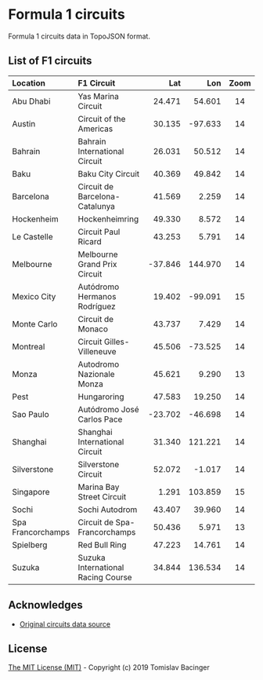 # Formula 1 circuits

Formula 1 circuits data in TopoJSON format.

## List of F1 circuits

| Location | F1 Circuit | Lat | Lon | Zoom |
|:---|:---|---:|---:|:---:|
| Abu Dhabi | Yas Marina Circuit | 24.471 | 54.601 | 14 |
| Austin | Circuit of the Americas | 30.135 | -97.633 | 14 |
| Bahrain | Bahrain International Circuit | 26.031 | 50.512 | 14 |
| Baku | Baku City Circuit | 40.369 | 49.842 | 14 |
| Barcelona | Circuit de Barcelona-Catalunya | 41.569 | 2.259 | 14 |
| Hockenheim | Hockenheimring | 49.330 | 8.572 | 14 |
| Le Castelle | Circuit Paul Ricard | 43.253 | 5.791 | 14 |
| Melbourne | Melbourne Grand Prix Circuit | -37.846 | 144.970 | 14 |
| Mexico City | Autódromo Hermanos Rodríguez | 19.402 | -99.091 | 15 |
| Monte Carlo | Circuit de Monaco | 43.737 | 7.429 | 14 |
| Montreal | Circuit Gilles-Villeneuve | 45.506 | -73.525 | 14 |
| Monza | Autodromo Nazionale Monza | 45.621 | 9.290 | 13 |
| Pest | Hungaroring | 47.583 | 19.250 | 14 |
| Sao Paulo | Autódromo José Carlos Pace | -23.702 | -46.698 | 14 |
| Shanghai | Shanghai International Circuit | 31.340 | 121.221 | 14 |
| Silverstone | Silverstone Circuit | 52.072 | -1.017 | 14 |
| Singapore | Marina Bay Street Circuit | 1.291 | 103.859 | 15 |
| Sochi | Sochi Autodrom | 43.407 | 39.960 | 14 |
| Spa Francorchamps | Circuit de Spa-Francorchamps | 50.436 | 5.971 | 13 |
| Spielberg | Red Bull Ring | 47.223 | 14.761 | 14 |
| Suzuka | Suzuka International Racing Course | 34.844 | 136.534 | 14 |

## Acknowledges

* [Original circuits data source](https://www.google.com/maps/d/u/0/viewer?mid=1nv6ugq4H67CSzKUauW92-pPstYw&ll=-37.84579005412956%2C144.96881158570557&z=16)

## License

[The MIT License (MIT)](LICENSE) - Copyright (c) 2019 Tomislav Bacinger
